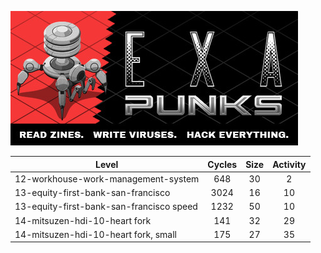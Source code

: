  ![](header.jpg)


| Level                                    | Cycles | Size | Activity |
| ---------------------------------------- | :----: | :--: | :------: |
| 12-workhouse-work-management-system | 648 | 30 | 2 |
| 13-equity-first-bank-san-francisco       |  3024  |  16  |    10    |
| 13-equity-first-bank-san-francisco speed |  1232  |  50  |    10    |
| 14-mitsuzen-hdi-10-heart fork            |  141   |  32  |    29    |
| 14-mitsuzen-hdi-10-heart fork, small     |  175   |  27  |    35    |

